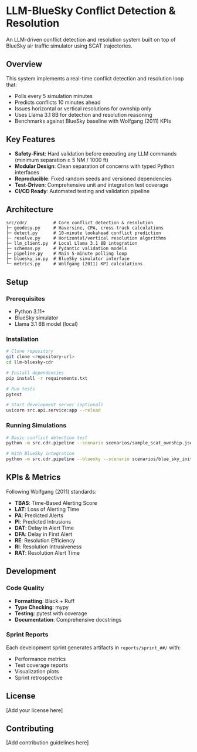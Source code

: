 # LLM-BlueSky Conflict Detection & Resolution

An LLM-driven conflict detection and resolution system built on top of BlueSky air traffic simulator using SCAT trajectories.

## Overview

This system implements a real-time conflict detection and resolution loop that:
- Polls every 5 simulation minutes
- Predicts conflicts 10 minutes ahead
- Issues horizontal or vertical resolutions for ownship only
- Uses Llama 3.1 8B for detection and resolution reasoning
- Benchmarks against BlueSky baseline with Wolfgang (2011) KPIs

## Key Features

- **Safety-First**: Hard validation before executing any LLM commands (minimum separation ≥ 5 NM / 1000 ft)
- **Modular Design**: Clean separation of concerns with typed Python interfaces
- **Reproducible**: Fixed random seeds and versioned dependencies
- **Test-Driven**: Comprehensive unit and integration test coverage
- **CI/CD Ready**: Automated testing and validation pipeline

## Architecture

```
src/cdr/          # Core conflict detection & resolution
├─ geodesy.py     # Haversine, CPA, cross-track calculations
├─ detect.py      # 10-minute lookahead conflict prediction
├─ resolve.py     # Horizontal/vertical resolution algorithms
├─ llm_client.py  # Local Llama 3.1 8B integration
├─ schemas.py     # Pydantic validation models
├─ pipeline.py    # Main 5-minute polling loop
├─ bluesky_io.py  # BlueSky simulator interface
└─ metrics.py     # Wolfgang (2011) KPI calculations
```

## Setup

### Prerequisites
- Python 3.11+
- BlueSky simulator
- Llama 3.1 8B model (local)

### Installation

```bash
# Clone repository
git clone <repository-url>
cd llm-bluesky-cdr

# Install dependencies
pip install -r requirements.txt

# Run tests
pytest

# Start development server (optional)
uvicorn src.api.service:app --reload
```

### Running Simulations

```bash
# Basic conflict detection test
python -m src.cdr.pipeline --scenario scenarios/sample_scat_ownship.json

# With BlueSky integration
python -m src.cdr.pipeline --bluesky --scenario scenarios/blue_sky_init.txt
```

## KPIs & Metrics

Following Wolfgang (2011) standards:
- **TBAS**: Time-Based Alerting Score
- **LAT**: Loss of Alerting Time  
- **PA**: Predicted Alerts
- **PI**: Predicted Intrusions
- **DAT**: Delay in Alert Time
- **DFA**: Delay in First Alert
- **RE**: Resolution Efficiency
- **RI**: Resolution Intrusiveness
- **RAT**: Resolution Alert Time

## Development

### Code Quality
- **Formatting**: Black + Ruff
- **Type Checking**: mypy
- **Testing**: pytest with coverage
- **Documentation**: Comprehensive docstrings

### Sprint Reports
Each development sprint generates artifacts in `reports/sprint_##/` with:
- Performance metrics
- Test coverage reports  
- Visualization plots
- Sprint retrospective

## License

[Add your license here]

## Contributing

[Add contribution guidelines here]
